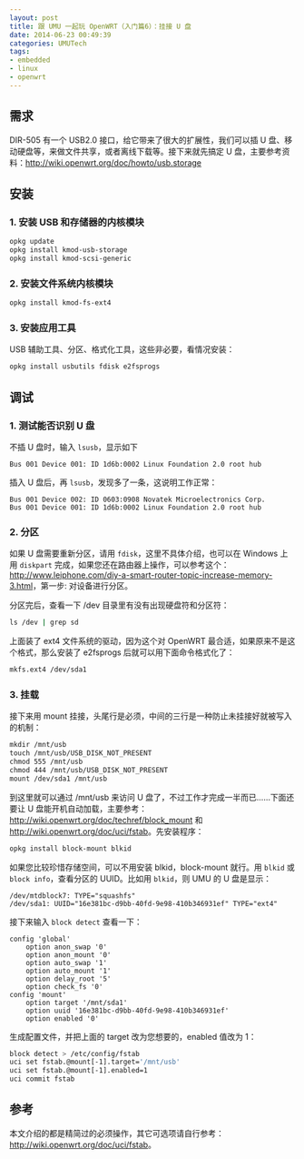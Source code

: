 ```yaml
---
layout: post
title: 跟 UMU 一起玩 OpenWRT（入门篇6）：挂接 U 盘
date: 2014-06-23 00:49:39
categories: UMUTech
tags:
- embedded
- linux
- openwrt
---
```

## 需求

DIR-505 有一个 USB2.0 接口，给它带来了很大的扩展性，我们可以插 U 盘、移动硬盘等，来做文件共享，或者离线下载等。接下来就先搞定 U 盘，主要参考资料：<http://wiki.openwrt.org/doc/howto/usb.storage>

## 安装

### 1. 安装 USB 和存储器的内核模块

```sh
opkg update
opkg install kmod-usb-storage
opkg install kmod-scsi-generic
```

### 2. 安装文件系统内核模块

```sh
opkg install kmod-fs-ext4
```

### 3. 安装应用工具

USB 辅助工具、分区、格式化工具，这些非必要，看情况安装：

```sh
opkg install usbutils fdisk e2fsprogs
```

## 调试

### 1. 测试能否识别 U 盘

不插 U 盘时，输入 `lsusb`，显示如下

```
Bus 001 Device 001: ID 1d6b:0002 Linux Foundation 2.0 root hub
```

插入 U 盘后，再 `lsusb`，发现多了一条，这说明工作正常：

```
Bus 001 Device 002: ID 0603:0908 Novatek Microelectronics Corp.
Bus 001 Device 001: ID 1d6b:0002 Linux Foundation 2.0 root hub
```

### 2. 分区

如果 U 盘需要重新分区，请用 `fdisk`，这里不具体介绍，也可以在 Windows 上用 `diskpart` 完成，如果您还在路由器上操作，可以参考这个：<http://www.leiphone.com/diy-a-smart-router-topic-increase-memory-3.html>，第一步: 对设备进行分区。

分区完后，查看一下 /dev 目录里有没有出现硬盘符和分区符：

```sh
ls /dev | grep sd
```

上面装了 ext4 文件系统的驱动，因为这个对 OpenWRT 最合适，如果原来不是这个格式，那么安装了 e2fsprogs 后就可以用下面命令格式化了：

```sh
mkfs.ext4 /dev/sda1
```

### 3. 挂载

接下来用 mount 挂接，头尾行是必须，中间的三行是一种防止未挂接好就被写入的机制：

```sh
mkdir /mnt/usb
touch /mnt/usb/USB_DISK_NOT_PRESENT
chmod 555 /mnt/usb
chmod 444 /mnt/usb/USB_DISK_NOT_PRESENT
mount /dev/sda1 /mnt/usb
```

到这里就可以通过 /mnt/usb 来访问 U 盘了，不过工作才完成一半而已……下面还要让 U 盘能开机自动加载，主要参考：<http://wiki.openwrt.org/doc/techref/block_mount> 和 <http://wiki.openwrt.org/doc/uci/fstab>。先安装程序：

```sh
opkg install block-mount blkid
```

如果您比较珍惜存储空间，可以不用安装 blkid，block-mount 就行。用 `blkid` 或 `block info`，查看分区的 UUID。比如用 `blkid`，则 UMU 的 U 盘是显示：

```
/dev/mtdblock7: TYPE="squashfs"
/dev/sda1: UUID="16e381bc-d9bb-40fd-9e98-410b346931ef" TYPE="ext4"
```

接下来输入 `block detect` 查看一下：

```
config 'global'
    option anon_swap '0'
    option anon_mount '0'
    option auto_swap '1'
    option auto_mount '1'
    option delay_root '5'
    option check_fs '0'
config 'mount'
    option target '/mnt/sda1'
    option uuid '16e381bc-d9bb-40fd-9e98-410b346931ef'
    option enabled '0'
```

生成配置文件，并把上面的 target 改为您想要的，enabled 值改为 1：

```sh
block detect > /etc/config/fstab
uci set fstab.@mount[-1].target='/mnt/usb'
uci set fstab.@mount[-1].enabled=1
uci commit fstab
```

## 参考

本文介绍的都是精简过的必须操作，其它可选项请自行参考：<http://wiki.openwrt.org/doc/uci/fstab>。
